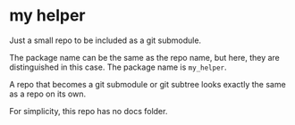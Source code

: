 # my helper

Just a small repo to be included as a git submodule.

The package name can be the same as the repo name,
but here, they are distinguished in this case. The package name is `my_helper`.

A repo that becomes a git submodule or git subtree looks exactly the same as a repo on its own.

For simplicity, this repo has no docs folder.

